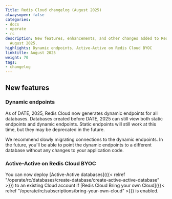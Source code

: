 ```yaml
---
Title: Redis Cloud changelog (August 2025)
alwaysopen: false
categories:
- docs
- operate
- rc
description: New features, enhancements, and other changes added to Redis Cloud during
  August 2025.
highlights: Dynamic endpoints, Active-Active on Redis Cloud BYOC
linktitle: August 2025
weight: 70
tags:
- changelog
---
```


## New features

### Dynamic endpoints

As of DATE, 2025, Redis Cloud now generates dynamic endpoints for all databases. Databases created before DATE, 2025 can still view both static endpoints and dynamic endpoints. Static endpoints will still work at this time, but they may be deprecated in the future.

We recommend slowly migrating connections to the dynamic endpoints. In the future, you'll be able to point the dynamic endpoints to a different database without any changes to your application code.

### Active-Active on Redis Cloud BYOC

You can now deploy [Active-Active databases]({{< relref "/operate/rc/databases/create-database/create-active-active-database" >}}) to an existing Cloud account if [Redis Cloud Bring your own Cloud]({{< relref "/operate/rc/subscriptions/bring-your-own-cloud" >}}) is enabled. 

